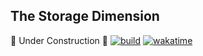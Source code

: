 ## The Storage Dimension
🚧 Under Construction 🚧
[![build](https://github.com/ash-development/storage-dimension/actions/workflows/build.yml/badge.svg)](https://github.com/ash-development/storage-dimension/actions/workflows/build.yml) [![wakatime](https://wakatime.com/badge/user/3874f522-85c1-48e6-a9f6-a44f4d3fdbe4/project/13aefa35-9dd2-4e69-a1dd-e8216770c75d.svg)](https://wakatime.com/badge/user/3874f522-85c1-48e6-a9f6-a44f4d3fdbe4/project/13aefa35-9dd2-4e69-a1dd-e8216770c75d)
